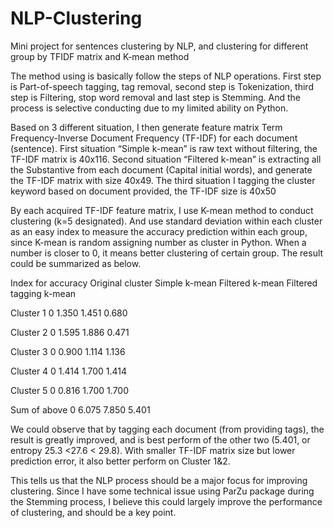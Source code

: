 # NLP-Clustering
Mini project for sentences clustering by NLP, and clustering for different group by TFIDF matrix and K-mean method

The method using is basically follow the steps of NLP operations. First step is Part-of-speech tagging, tag removal, second step is Tokenization, third step is Filtering, stop word removal and last step is Stemming. And the process is selective conducting due to my limited ability on Python.

Based on 3 different situation, I then generate feature matrix Term Frequency-Inverse Document Frequency (TF-IDF) for each document (sentence). First situation “Simple k-mean” is raw text without filtering, the TF-IDF matrix is 40x116. Second situation “Filtered k-mean” is extracting all the Substantive from each document (Capital initial words), and generate the TF-IDF matrix with size 40x49. The third situation I tagging the cluster keyword based on document provided, the TF-IDF size is 40x50

By each acquired TF-IDF feature matrix, I use K-mean method to conduct clustering (k=5 designated). And use standard deviation within each cluster as an easy index to measure the accuracy prediction within each group, since K-mean is random assigning number as cluster in Python. When a number is closer to 0, it means better clustering of certain group. The result could be summarized as below.

Index for accuracy	Original cluster	Simple k-mean	Filtered k-mean	Filtered tagging k-mean

Cluster 1	          0	                1.350	        1.451	          0.680

Cluster 2	          0	                1.595	        1.886	          0.471

Cluster 3	          0	                0.900	        1.114	          1.136

Cluster 4	          0	                1.414	        1.700	          1.414

Cluster 5	          0	                0.816	        1.700	          1.700

Sum of above	      0	                6.075	        7.850	          5.401

We could observe that by tagging each document (from providing tags), the result is greatly improved, and is best perform of the other two (5.401, or entropy 25.3 \<27.6 \< 29.8). With smaller TF-IDF matrix size but lower prediction error, it also better perform on Cluster 1&2. 

This tells us that the NLP process should be a major focus for improving clustering. Since I have some technical issue using ParZu package during the Stemming process, I believe this could largely improve the performance of clustering, and should be a key point.
